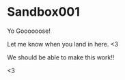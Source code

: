 # Sandbox001



Yo Goooooose!

Let me know when you land in here. <3


We should be able to make this work!!

<3
